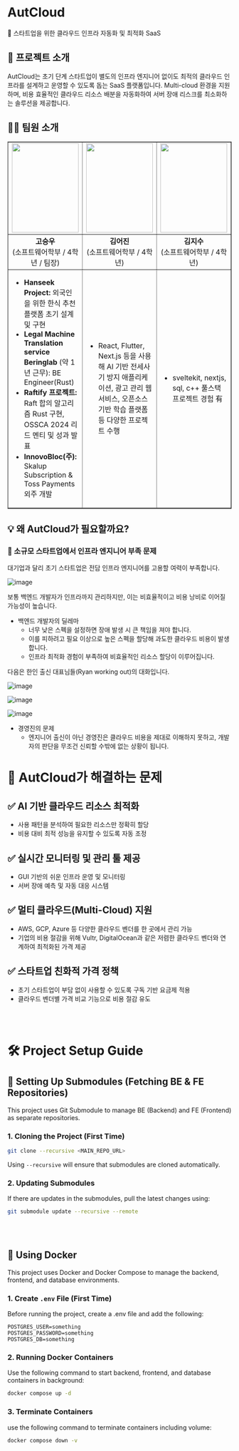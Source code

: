 # AutCloud
🚀 스타트업을 위한 클라우드 인프라 자동화 및 최적화 SaaS

## 📌 프로젝트 소개
AutCloud는 초기 단계 스타트업이 별도의 인프라 엔지니어 없이도 최적의 클라우드 인프라를 설계하고 운영할 수 있도록 돕는 SaaS 플랫폼입니다.
Multi-cloud 환경을 지원하며, 비용 효율적인 클라우드 리소스 배분을 자동화하여 서버 장애 리스크를 최소화하는 솔루션을 제공합니다.

## **👨‍💻 팀원 소개**

<table width="100%" border="1">
  <tr>
    <td align="center" width="25%"><img src="https://github.com/user-attachments/assets/6d254705-d8b2-442b-a6a1-c73deb52c79d" width="150" height="200"/></td>
    <td align="center" width="25%"><img src="https://github.com/user-attachments/assets/e70ccf49-9f50-4dba-8366-27bdc1166621" width="150" height="200"/></td>
    <td align="center" width="25%"><img src="https://github.com/user-attachments/assets/4dafc97b-c0e3-42bd-bf85-5ad0edbb21fc" width="150" height="200"/></td>
    <td align="center" width="25%"><img src="https://github.com/user-attachments/assets/a8fe8895-d761-40ea-90e4-5bc7ff6dc1b9" width="150" height="200"/></td>
  </tr>
  <tr>
    <td align="center"><b>고승우</b><br>(소프트웨어학부 / 4학년 / 팀장)</td>
    <td align="center"><b>김어진</b><br>(소프트웨어학부 / 4학년)</td>
    <td align="center"><b>김지수</b><br>(소프트웨어학부 / 4학년)</td>
    <td align="center"><b>김효빈</b><br>(소프트웨어학부 / 4학년)</td>
  </tr>
  <tr>
    <td align="left">
      <ul>
        <li><b>Hanseek Project:</b> 외국인을 위한 한식 추천 플랫폼 초기 설계 및 구현</li>
        <li><b>Legal Machine Translation service Beringlab</b> (약 1년 근무): BE Engineer(Rust)</li>
        <li><b>Raftify 프로젝트:</b> Raft 합의 알고리즘 Rust 구현, OSSCA 2024 리드 멘티 및 성과 발표</li>
        <li><b>InnovoBloc(주):</b> Skalup Subscription & Toss Payments 외주 개발</li>
      </ul>
    </td>
    <td align="left">
      <ul>
        <li>React, Flutter, Next.js 등을 사용해 AI 기반 전세사기 방지 애플리케이션, 광고 관리 웹서비스, 오픈소스 기반 학습 플랫폼 등 다양한 프로젝트 수행</li>
      </ul>
    </td>
    <td align="left">
      <ul>
        <li>sveltekit, nextjs, sql, c++ 풀스택 프로젝트 경험 有</li>
      </ul>
    </td>
    <td align="left">
      <ul>
        <li>국민대학교 인공지능 연구실 인턴</li>
      </ul>
    </td>
  </tr>
</table>

## 💡 왜 AutCloud가 필요할까요?
### 🔹 소규모 스타트업에서 인프라 엔지니어 부족 문제
대기업과 달리 초기 스타트업은 전담 인프라 엔지니어를 고용할 여력이 부족합니다.

![image](https://github.com/user-attachments/assets/27d17124-2962-4101-b9a1-59697653ca59)

보통 백엔드 개발자가 인프라까지 관리하지만, 이는 비효율적이고 비용 낭비로 이어질 가능성이 높습니다.

- 백엔드 개발자의 딜레마
  - 너무 낮은 스펙을 설정하면 장애 발생 시 큰 책임을 져야 합니다.
  - 이를 피하려고 필요 이상으로 높은 스펙을 할당해 과도한 클라우드 비용이 발생합니다.
  - 인프라 최적화 경험이 부족하여 비효율적인 리소스 할당이 이루어집니다.

다음은 한인 출신 대표님들(Ryan working out)의 대화입니다.

![image](https://github.com/user-attachments/assets/8d084c20-4c1b-4f95-b174-b34bdaded556)

![image](https://github.com/user-attachments/assets/8ea78b4b-86ec-47c9-b674-a1bfab235641)

![image](https://github.com/user-attachments/assets/44bbcf03-0163-4118-aae1-6f37c4c77059)

- 경영진의 문제
  - 엔지니어 출신이 아닌 경영진은 클라우드 비용을 제대로 이해하지 못하고, 개발자의 판단을 무조건 신뢰할 수밖에 없는 상황이 됩니다.

# 🔹 AutCloud가 해결하는 문제
## ✅ AI 기반 클라우드 리소스 최적화
- 사용 패턴을 분석하여 필요한 리소스만 정확히 할당
- 비용 대비 최적 성능을 유지할 수 있도록 자동 조정

## ✅ 실시간 모니터링 및 관리 툴 제공
- GUI 기반의 쉬운 인프라 운영 및 모니터링
- 서버 장애 예측 및 자동 대응 시스템

## ✅ 멀티 클라우드(Multi-Cloud) 지원
- AWS, GCP, Azure 등 다양한 클라우드 벤더를 한 곳에서 관리 가능
- 기업의 비용 절감을 위해 Vultr, DigitalOcean과 같은 저렴한 클라우드 벤더와 연계하여 최적화된 가격 제공

## ✅ 스타트업 친화적 가격 정책
- 초기 스타트업이 부담 없이 사용할 수 있도록 구독 기반 요금제 적용
- 클라우드 벤더별 가격 비교 기능으로 비용 절감 유도

<br><br/>
# 🛠 Project Setup Guide

## 🔗 Setting Up Submodules (Fetching BE & FE Repositories)
This project uses Git Submodule to manage BE (Backend) and FE (Frontend) as separate repositories.

### 1. Cloning the Project (First Time)

```bash
git clone --recursive <MAIN_REPO_URL>
```

Using `--recursive` will ensure that submodules are cloned automatically.

### 2. Updating Submodules
If there are updates in the submodules, pull the latest changes using:

```bash
git submodule update --recursive --remote
```
<br><br/>
## 🐳 Using Docker
This project uses Docker and Docker Compose to manage the backend, frontend, and database environments.

### 1. Create `.env` File (First Time)
Before running the project, create a .env file and add the following:
```text
POSTGRES_USER=something
POSTGRES_PASSWORD=something
POSTGRES_DB=something
```

### 2. Running Docker Containers
Use the following command to start backend, frontend, and database containers in background:
```bash
docker compose up -d
```

### 3. Terminate Containers
use the following command to terminate containers including volume:
```bash
docker compose down -v
```
